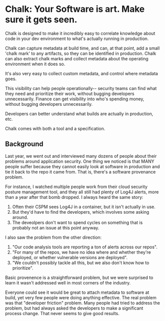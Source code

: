 # Chalk: Your Software is art. Make sure it gets seen.

Chalk is designed to make it incredibly easy to correlate knowledge about code in your dev environment to what's actually running in production.

Chalk can capture metadata at build time, and can, at that point, add a small 'chalk mark' to any artifacts, so they can be identified in production.  Chalk can also extract chalk marks and collect metadata about the operating environment when it does so.

It's also very easy to collect custom metadata, and control where metadata goes.

This visibility can help people operationally-- security teams can find what they need and prioritize their work, without bugging developers unnecessarily. Finance can get visibility into who's spending money, without bugging developers unnecessarily.

Developers can better understand what builds are actually in production, etc.

Chalk comes with both a tool and a specification.

## Background
Last year, we went out and interviewed many dozens of people about their problems around application security. One thing we noticed is that MANY people suffer because they cannot easily look at software in production and tie it back to the repo it came from.  That is, there's a software provenance problem.

For instance, I watched multiple people work from their cloud security posture management tool, and they all still had plenty of Log4J alerts, more than a year after that bomb dropped. I always heard the same story:

1. Often their CSPM sees Log4J in a container, but it isn't actually in use.
2. But they'd have to find the developers, which involves some asking around.
3. The deveolpers don't want to spend cycles on something that is probably not an issue at this point anyway.

I also saw the problem from the other direction:
1. "Our code analysis tools are reporting a ton of alerts across our repos".
2. "For many of the repos, we have no idea where and whether they're deployed, or whether vulnerable versions are deployed".
3. "We couldn't possibly tackle all this, but we also don't know how to prioritize".

Basic provenence is a straightforward problem, but we were surprised to learn it wasn't addressed well in most corners of the industry.

Everyone could see it would be great to attach metadata to software at build, yet very few people were doing anything effective. The real problem was that "developer friction" problem. Many people had tried to address the problem, but had always asked the developers to make a significant process change. That never seems to give good results.

##
